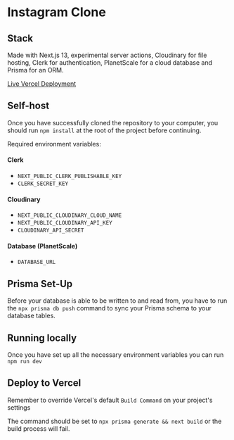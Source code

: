 # Instagram Clone

## Stack

Made with Next.js 13, experimental server actions, Cloudinary for file hosting, Clerk for authentication, PlanetScale for a cloud database and Prisma for an ORM.

[Live Vercel Deployment](https://instagram-clone-seylumva.vercel.app/)

## Self-host

Once you have successfully cloned the repository to your computer, you should run `npm install` at the root of the project before continuing.

Required environment variables:

#### Clerk

- `NEXT_PUBLIC_CLERK_PUBLISHABLE_KEY`
- `CLERK_SECRET_KEY`

#### Cloudinary

- `NEXT_PUBLIC_CLOUDINARY_CLOUD_NAME`
- `NEXT_PUBLIC_CLOUDINARY_API_KEY`
- `CLOUDINARY_API_SECRET`

#### Database (PlanetScale)

- `DATABASE_URL`

## Prisma Set-Up

Before your database is able to be written to and read from, you have to run the `npx prisma db push` command to sync your Prisma schema to your database tables.

## Running locally

Once you have set up all the necessary environment variables you can run `npm run dev`

## Deploy to Vercel

Remember to override Vercel's default `Build Command` on your project's settings

The command should be set to `npx prisma generate && next build` or the build process will fail.
